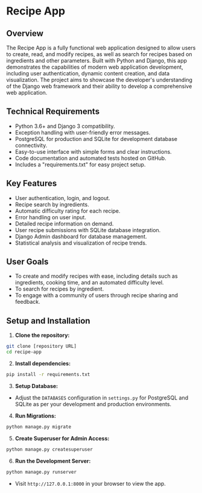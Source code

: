 # Recipe App

## Overview

The Recipe App is a fully functional web application designed to allow users to create, read, and modify recipes, as well as search for recipes based on ingredients and other parameters. Built with Python and Django, this app demonstrates the capabilities of modern web application development, including user authentication, dynamic content creation, and data visualization. The project aims to showcase the developer's understanding of the Django web framework and their ability to develop a comprehensive web application.

## Technical Requirements

- Python 3.6+ and Django 3 compatibility.
- Exception handling with user-friendly error messages.
- PostgreSQL for production and SQLite for development database connectivity.
- Easy-to-use interface with simple forms and clear instructions.
- Code documentation and automated tests hosted on GitHub.
- Includes a "requirements.txt" for easy project setup.

## Key Features

- User authentication, login, and logout.
- Recipe search by ingredients.
- Automatic difficulty rating for each recipe.
- Error handling on user input.
- Detailed recipe information on demand.
- User recipe submissions with SQLite database integration.
- Django Admin dashboard for database management.
- Statistical analysis and visualization of recipe trends.

## User Goals

- To create and modify recipes with ease, including details such as ingredients, cooking time, and an automated difficulty level.
- To search for recipes by ingredient.
- To engage with a community of users through recipe sharing and feedback.

## Setup and Installation

1. **Clone the repository:**

```bash
git clone [repository URL]
cd recipe-app
```

2. **Install dependencies:**

```bash
pip install -r requirements.txt
```

3. **Setup Database:**

- Adjust the `DATABASES` configuration in `settings.py` for PostgreSQL and SQLite as per your development and production environments.

4. **Run Migrations:**

```bash
python manage.py migrate
```

5. **Create Superuser for Admin Access:**

```bash
python manage.py createsuperuser
```

6. **Run the Development Server:**

```bash
python manage.py runserver
```

- Visit `http://127.0.0.1:8000` in your browser to view the app.
